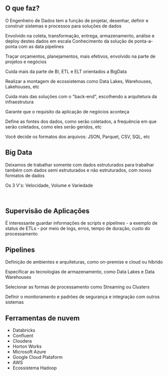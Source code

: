 ## O que faz?

O Engenheiro de Dados tem a função de projetar, desenhar, definir e construir sistemas e processos para soluções de dados

Envolvido na coleta, transformação, entrega, armazenamento, análise e deploy destes dados em escala
Conhecimento da solução de ponta-a-ponta com as data pipelines

Traçar orçamentos, planejamentos, mais efetivos, envolvido na parte de projetos e negócios

Cuida mais da parte de BI, ETL e ELT orientados a BigData

Realizar a montagem de ecossistemas como Data Lakes, Warehouses, Lakehouses, etc

Cuida mais das soluções com o "back-end", escolhendo a arquitetura da infraestrutura

Garante que o requisito da aplicação de negócios aconteça

Define as fontes dos dados, como serão coletados, a frequência em que serão coletados, como eles serão geridos, etc

Você decide os formatos dos arquivos: JSON, Parquet, CSV, SQL, etc

## Big Data

Deixamos de trabalhar somente com dados estruturados para trabalhar também com dados semi estruturados e não estruturados, com novos formatos de dados

Os 3 V's: Velocidade, Volume e Variedade

<br>

## Supervisão de Aplicações

É interessante guardar informações de scripts e pipelines - a exemplo de status de ETLs - por meio de logs, erros, tempo de duração, custo do processamento

## Pipelines

Definição de ambientes e arquiteturas, como on-premise e cloud ou híbrido

Especificar as tecnologias de armazenamento, como Data Lakes e Data Warehouses

Selecionar as formas de processamento como Streaming ou Clusters

Definir o monitoramento e padrões de segurança e integração com outros sistemas

## Ferramentas de nuvem

- Databricks
- Confluent
- Cloudera
- Horton Works
- Microsoft Azure
- Google Cloud Plataform
- AWS
- Ecossistema Hadoop

